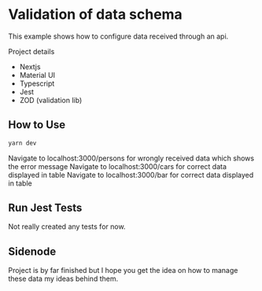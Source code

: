 # Validation of data schema

This example shows how to configure data received through an api.

Project details
- Nextjs
- Material UI
- Typescript
- Jest 
- ZOD (validation lib)

## How to Use

```bash
yarn dev
```

Navigate to localhost:3000/persons for wrongly received data which shows the error message
Navigate to localhost:3000/cars for correct data displayed in table
Navigate to localhost:3000/bar for correct data displayed in table


## Run Jest Tests
Not really created any tests for now. 

## Sidenode
Project is by far finished but I hope you get the idea on how to manage these data my ideas behind them.
